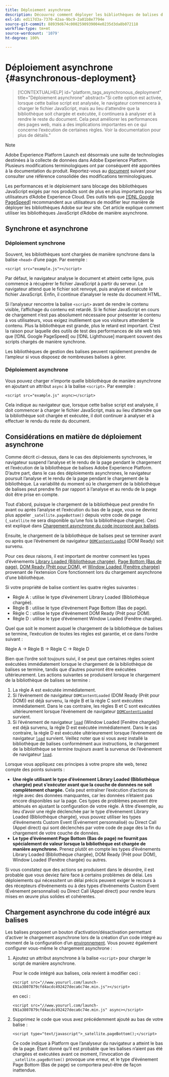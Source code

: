 ```yaml
---
title: Déploiement asynchrone
description: Découvrez comment déployer les bibliothèques de balises d’Adobe Experience Platform de manière asynchrone sur votre site web.
exl-id: ed117d3a-7370-42aa-9bc9-2a01b8e7794e
source-git-commit: 88939d674c0002590939004e0235d3da8b072118
workflow-type: tm+mt
source-wordcount: '1079'
ht-degree: 100%

---
```


# Déploiement asynchrone {#asynchronous-deployment}

>[!CONTEXTUALHELP]
>id="platform_tags_asynchronous_deployment"
>title="Déploiement asynchrone"
>abstract="Si cette option est activée, lorsque cette balise script est analysée, le navigateur commencera à charger le fichier JavaScript, mais au lieu d’attendre que la bibliothèque soit chargée et exécutée, il continuera à analyser et à rendre le reste du document. Cela peut améliorer les performances des pages web, mais a des implications importantes en ce qui concerne l’exécution de certaines règles. Voir la documentation pour plus de détails."

>[!NOTE]
>
>Adobe Experience Platform Launch est désormais une suite de technologies destinées à la collecte de données dans Adobe Experience Platform. Plusieurs modifications terminologiques ont par conséquent été apportées à la documentation du produit. Reportez-vous au [document](../../term-updates.md) suivant pour consulter une référence consolidée des modifications terminologiques.

Les performances et le déploiement sans blocage des bibliothèques JavaScript exigés par nos produits sont de plus en plus importants pour les utilisateurs dʼAdobe Experience Cloud. Des outils tels que [[!DNL Google PageSpeed]](https://developers.google.com/speed/pagespeed/insights/) recommandent aux utilisateurs de modifier leur manière de déployer les bibliothèques Adobe sur leur site. Cet article explique comment utiliser les bibliothèques JavaScript dʼAdobe de manière asynchrone.

## Synchrone et asynchrone

### Déploiement synchrone

Souvent, les bibliothèques sont chargées de manière synchrone dans la balise `<head>` d’une page. Par exemple :

```markup
<script src="example.js"></script>
```

Par défaut, le navigateur analyse le document et atteint cette ligne, puis commence à récupérer le fichier JavaScript à partir du serveur. Le navigateur attend que le fichier soit renvoyé, puis analyse et exécute le fichier JavaScript. Enfin, il continue d’analyser le reste du document HTML.

Si l’analyseur rencontre la balise `<script>` avant de rendre le contenu visible, l’affichage du contenu est retardé. Si le fichier JavaScript en cours de chargement n’est pas absolument nécessaire pour présenter le contenu à vos utilisateurs, vous exigez inutilement que vos visiteurs attendent le contenu. Plus la bibliothèque est grande, plus le retard est important. C’est la raison pour laquelle des outils de test des performances de site web tels que [!DNL Google PageSpeed] ou [!DNL Lighthouse] marquent souvent des scripts chargés de manière synchrone.

Les bibliothèques de gestion des balises peuvent rapidement prendre de l’ampleur si vous disposez de nombreuses balises à gérer.

### Déploiement asynchrone

Vous pouvez charger n’importe quelle bibliothèque de manière asynchrone en ajoutant un attribut `async` à la balise `<script>`. Par exemple :

```markup
<script src="example.js" async></script>
```

Cela indique au navigateur que, lorsque cette balise script est analysée, il doit commencer à charger le fichier JavaScript, mais au lieu d’attendre que la bibliothèque soit chargée et exécutée, il doit continuer à analyser et à effectuer le rendu du reste du document.

## Considérations en matière de déploiement asynchrone

Comme décrit ci-dessus, dans le cas des déploiements synchrones, le navigateur suspend l’analyse et le rendu de la page pendant le chargement et l’exécution de la bibliothèque de balises Adobe Experience Platform. D’autre part, dans le cas des déploiements asynchrones, le navigateur poursuit l’analyse et le rendu de la page pendant le chargement de la bibliothèque. La variabilité du moment où le chargement de la bibliothèque de balises peut prendre fin par rapport à l’analyse et au rendu de la page doit être prise en compte.

Tout d’abord, puisque le chargement de la bibliothèque peut prendre fin avant ou après l’analyse et l’exécution du bas de la page, vous ne devriez plus appeler `_satellite.pageBottom()` depuis votre code de page (`_satellite` ne sera disponible qu’une fois la bibliothèque chargée). Ceci est expliqué dans [Chargement asynchrone du code incorporé aux balises](#loading-the-tags-embed-code-asynchronously).

Ensuite, le chargement de la bibliothèque de balises peut se terminer avant ou après que l’événement de navigateur [`DOMContentLoaded`](https://developer.mozilla.org/fr-FR/docs/Web/Events/DOMContentLoaded) (DOM Ready) soit survenu.

Pour ces deux raisons, il est important de montrer comment les types d’événements [Library Loaded (Bibliothèque chargée)](../../extensions/client/core/overview.md#library-loaded-page-top), [Page Bottom (Bas de page)](../../extensions/client/core/overview.md#page-bottom), [DOM Ready (Prêt pour DOM)](../../extensions/client/core/overview.md#page-bottom), et [Window Loaded (Fenêtre chargée)](../../extensions/client/core/overview.md#window-loaded) provenant de l’extension Core fonctionnent lors du chargement asynchrone d’une bibliothèque.

Si votre propriété de balise contient les quatre règles suivantes :

* Règle A : utilise le type d’événement Library Loaded (Bibliothèque chargée).
* Règle B : utilise le type d’événement Page Bottom (Bas de page).
* Règle C : utilise le type d’événement DOM Ready (Prêt pour DOM).
* Règle D : utilise le type d’événement Window Loaded (Fenêtre chargée).

Quel que soit le moment auquel le chargement de la bibliothèque de balises se termine, l’exécution de toutes les règles est garantie, et ce dans l’ordre suivant :

Règle A → Règle B → Règle C → Règle D

Bien que l’ordre soit toujours suivi, il se peut que certaines règles soient exécutées immédiatement lorsque le chargement de la bibliothèque de balises se termine, tandis que d’autres pourront être exécutées ultérieurement. Les actions suivantes se produisent lorsque le chargement de la bibliothèque de balises se termine :

1. La règle A est exécutée immédiatement.
1. Si l’événement de navigateur `DOMContentLoaded` (DOM Ready (Prêt pour DOM)) est déjà survenu, la règle B et la règle C sont exécutées immédiatement. Dans le cas contraire, les règles B et C sont exécutées ultérieurement lorsque l’événement de navigateur [`DOMContentLoaded`](https://developer.mozilla.org/fr-FR/docs/Web/Events/DOMContentLoaded) survient.
1. Si l’événement de navigateur [`load`](https://developer.mozilla.org/fr-FR/docs/Web/Events/load) (Window Loaded [Fenêtre chargée]) est déjà survenu, la règle D est exécutée immédiatement. Dans le cas contraire, la règle D est exécutée ultérieurement lorsque l’événement de navigateur [`load`](https://developer.mozilla.org/fr-FR/docs/Web/Events/load) survient. Veillez noter que si vous avez installé la bibliothèque de balises conformément aux instructions, le chargement de la bibliothèque se termine *toujours* avant la survenue de l’événement de navigateur [`load`](https://developer.mozilla.org/fr-FR/docs/Web/Events/load).

Lorsque vous appliquez ces principes à votre propre site web, tenez compte des points suivants :

* **Une règle utilisant le type d’événement Library Loaded (Bibliothèque chargée) peut s’exécuter avant que la couche de données ne soit complètement chargée.** Cela peut entraîner l’exécution d’actions de règle avec des données manquantes, car les données n’étaient pas encore disponibles sur la page. Ces types de problèmes peuvent être atténués en ajustant la configuration de votre règle. À titre d’exemple, au lieu d’avoir une règle déclenchée par le type d’événement Library Loaded (Bibliothèque chargée), vous pouvez utiliser les types d’événements Custom Event (Événement personnalisé) ou Direct Call (Appel direct) qui sont déclenchés par votre code de page dès la fin du chargement de votre couche de données.
* **Le type d’événement Page Bottom (Bas de page) ne fournit pas spécialement de valeur lorsque la bibliothèque est chargée de manière asynchrone.** Prenez plutôt en compte les types d’événements Library Loaded (Bibliothèque chargée), DOM Ready (Prêt pour DOM), Window Loaded (Fenêtre chargée) ou autres.

Si vous constatez que des actions se produisent dans le désordre, il est probable que vous deviez faire face à certains problèmes de délai. Les déploiements qui nécessitent un délai précis peuvent exiger le recours à des récepteurs d’événements ou à des types d’événements Custom Event (Événement personnalisé) ou Direct Call (Appel direct) pour rendre leurs mises en œuvre plus solides et cohérentes.

## Chargement asynchrone du code intégré aux balises

Les balises proposent un bouton d’activation/désactivation permettant d’activer le chargement asynchrone lors de la création d’un code intégré au moment de la configuration d’un [environnement](../publishing/environments.md). Vous pouvez également configurer vous-même le chargement asynchrone :

1. Ajoutez un attribut asynchrone à la balise `<script>` pour charger le script de manière asynchrone.

   Pour le code intégré aux balises, cela revient à modifier ceci :

   ```markup
   <script src="//www.yoururl.com/launch-EN1a3807879cfd4acdc492427deca6c74e.min.js"></script>
   ```

   en ceci :

   ```markup
   <script src="//www.yoururl.com/launch-EN1a3807879cfd4acdc492427deca6c74e.min.js" async></script>
   ```

1. Supprimez le code que vous avez précédemment ajouté au bas de votre balise :

   ```markup
   <script type="text/javascript">_satellite.pageBottom();</script>
   ```

   Ce code indique à Platform que l’analyseur du navigateur a atteint le bas de la page. Étant donné qu’il est probable que les balises n’aient pas été chargées et exécutées avant ce moment, l’invocation de `_satellite.pageBottom()` provoque une erreur, et le type d’événement Page Bottom (Bas de page) se comportera peut-être de façon inattendue.
